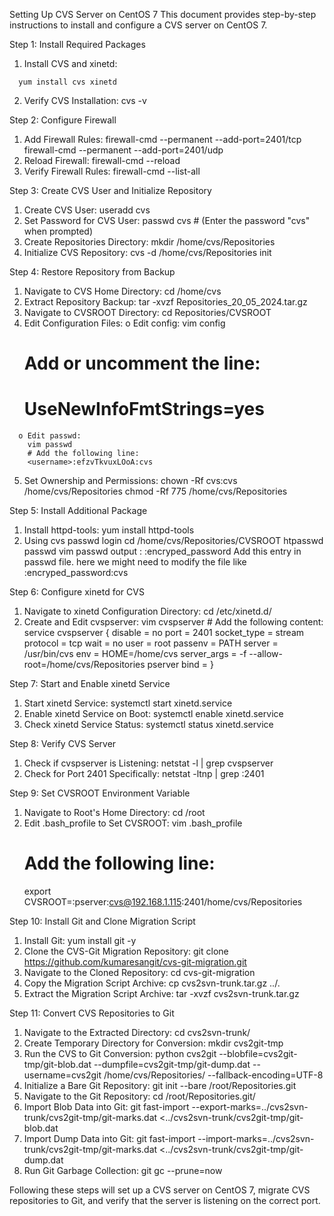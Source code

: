 Setting Up CVS Server on CentOS 7
  This document provides step-by-step instructions to install and configure a CVS server on CentOS 7.

Step 1: Install Required Packages
  1.	Install CVS and xinetd:
  
      yum install cvs xinetd
  2.	Verify CVS Installation:
      cvs -v

Step 2: Configure Firewall
  1.	Add Firewall Rules:
      firewall-cmd --permanent --add-port=2401/tcp
      firewall-cmd --permanent --add-port=2401/udp
  2.	Reload Firewall:
      firewall-cmd --reload
  3.	Verify Firewall Rules:
      firewall-cmd --list-all

Step 3: Create CVS User and Initialize Repository
  1.	Create CVS User:
      useradd cvs
  2.	Set Password for CVS User:
      passwd cvs
      # (Enter the password "cvs" when prompted)
  3.	Create Repositories Directory:
      mkdir /home/cvs/Repositories
  4.	Initialize CVS Repository:
      cvs -d /home/cvs/Repositories init

Step 4: Restore Repository from Backup
  1.	Navigate to CVS Home Directory:
      cd /home/cvs
  2.	Extract Repository Backup:
      tar -xvzf Repositories_20_05_2024.tar.gz
  3.	Navigate to CVSROOT Directory:
      cd Repositories/CVSROOT
  4.	Edit Configuration Files:
      o	Edit config:
        vim config
        # Add or uncomment the line:
        # UseNewInfoFmtStrings=yes
      o	Edit passwd:
        vim passwd
        # Add the following line:
        <username>:efzvTkvuxLOoA:cvs
  5.	Set Ownership and Permissions:
      chown -Rf cvs:cvs /home/cvs/Repositories
      chmod -Rf 775 /home/cvs/Repositories

Step 5: Install Additional Package
  1.	Install httpd-tools:
      yum install httpd-tools
  2.	Using cvs passwd login
      cd /home/cvs/Repositories/CVSROOT
      htpasswd passwd <username>
      vim passwd
      output :   <username>:encryped_password
      Add this entry in passwd file.
      here we might need to modify the file like <username>:encryped_password:cvs

Step 6: Configure xinetd for CVS
  1.	Navigate to xinetd Configuration Directory:
      cd /etc/xinetd.d/
  2.	Create and Edit cvspserver:
      vim cvspserver
      # Add the following content:
      service cvspserver
      {
          disable     = no
          port        = 2401
          socket_type = stream
          protocol    = tcp
          wait        = no
          user        = root
          passenv     = PATH
          server      = /usr/bin/cvs
          env         = HOME=/home/cvs
          server_args = -f --allow-root=/home/cvs/Repositories pserver
          bind        = <ServerIPaddress>
      }

Step 7: Start and Enable xinetd Service
  1.	Start xinetd Service:
      systemctl start xinetd.service
  2.	Enable xinetd Service on Boot:
      systemctl enable xinetd.service
  3.	Check xinetd Service Status:
      systemctl status xinetd.service

Step 8: Verify CVS Server
  1.	Check if cvspserver is Listening:
      netstat -l | grep cvspserver
  2.	Check for Port 2401 Specifically:
      netstat -ltnp | grep :2401

Step 9: Set CVSROOT Environment Variable
  1.	Navigate to Root's Home Directory:
      cd /root
  2.	Edit .bash_profile to Set CVSROOT:
      vim .bash_profile
        # Add the following line:
        export CVSROOT=:pserver:cvs@192.168.1.115:2401/home/cvs/Repositories

Step 10: Install Git and Clone Migration Script
  1.	Install Git:
      yum install git -y
  2.	Clone the CVS-Git Migration Repository:
      git clone https://github.com/kumaresangit/cvs-git-migration.git
  3.	Navigate to the Cloned Repository:
      cd cvs-git-migration
  4.	Copy the Migration Script Archive:
      cp cvs2svn-trunk.tar.gz ../.
  5.	Extract the Migration Script Archive:
      tar -xvzf cvs2svn-trunk.tar.gz

Step 11: Convert CVS Repositories to Git
  1.	Navigate to the Extracted Directory:
      cd cvs2svn-trunk/
  2.	Create Temporary Directory for Conversion:
      mkdir cvs2git-tmp
  3.	Run the CVS to Git Conversion:
      python cvs2git --blobfile=cvs2git-tmp/git-blob.dat --dumpfile=cvs2git-tmp/git-dump.dat --username=cvs2git /home/cvs/Repositories/ --fallback-encoding=UTF-8
  4.	Initialize a Bare Git Repository:
      git init --bare /root/Repositories.git
  5.	Navigate to the Git Repository:
      cd /root/Repositories.git/
  6.	Import Blob Data into Git:
      git fast-import --export-marks=../cvs2svn-trunk/cvs2git-tmp/git-marks.dat <../cvs2svn-trunk/cvs2git-tmp/git-blob.dat
  7.	Import Dump Data into Git:
      git fast-import --import-marks=../cvs2svn-trunk/cvs2git-tmp/git-marks.dat <../cvs2svn-trunk/cvs2git-tmp/git-dump.dat
  8.	Run Git Garbage Collection:
      git gc --prune=now

Following these steps will set up a CVS server on CentOS 7, migrate CVS repositories to Git, and verify that the server is listening on the correct port.












